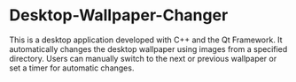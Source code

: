 # Desktop-Wallpaper-Changer
This is a desktop application developed with C++ and the Qt Framework. It automatically changes the desktop wallpaper using images from a specified directory. Users can manually switch to the next or previous wallpaper or set a timer for automatic changes.
